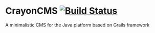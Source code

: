 # CrayonCMS [![Build Status](https://travis-ci.org/crayoncms/crayoncms.svg?branch=master)](https://travis-ci.org/crayoncms/crayoncms)
A minimalistic CMS for the Java platform based on Grails framework

